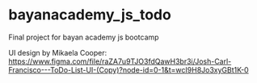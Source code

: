 # bayanacademy_js_todo
Final project for bayan academy js bootcamp

UI design by Mikaela Cooper: https://www.figma.com/file/raZA7u9TJO3fdQawH3br3i/Josh-Carl-Francisco---ToDo-List-UI-(Copy)?node-id=0-1&t=wcI9H8Jo3xyGBt1K-0

